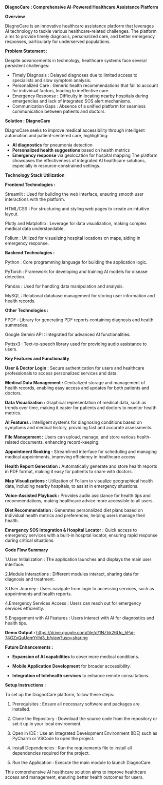 **DiagnoCare : Comprehensive AI-Powered Healthcare Assistance Platform**

**Overview**

DiagnoCare is an innovative healthcare assistance platform that leverages AI technology to tackle various healthcare-related challenges. The platform aims to provide timely diagnosis, personalized care, and better emergency responses, particularly for underserved populations.

**Problem Statement :** 

Despite advancements in technology, healthcare systems face several persistent challenges:
- Timely Diagnosis : Delayed diagnoses due to limited access to specialists and slow symptom analysis.
- Personalized Care : Generic health recommendations that fail to account for individual factors, leading to ineffective care.
- Emergency Response : Difficulty in locating nearby hospitals during emergencies and lack of integrated SOS alert mechanisms.
- Communication Gaps : Absence of a unified platform for seamless communication between patients and doctors.

**Solution : DiagnoCare**

DiagnoCare seeks to improve medical accessibility through intelligent automation and patient-centered care, highlighting:
- **AI diagnostics** for pneumonia detection
- **Personalized health suggestions** based on health metrics
- **Emergency response** via geolocation for hospital mapping
The platform showcases the effectiveness of integrated AI healthcare solutions, especially in resource-constrained settings.



**Technology Stack Utilization**

**Frontend Technologies :**

Streamlit : Used for building the web interface, ensuring smooth user interactions with the platform.

HTML/CSS : For structuring and styling web pages to create an intuitive layout.

Plotly and Matplotlib : Leverage for data visualization, making complex medical data understandable.

Folium : Utilized for visualizing hospital locations on maps, aiding in emergency response.


**Backend Technologies :**

Python : Core programming language for building the application logic.

PyTorch : Framework for developing and training AI models for disease detection.

Pandas : Used for handling data manipulation and analysis.

MySQL : Relational database management for storing user information and health records.


**Other Technologies :**

FPDF : Library for generating PDF reports containing diagnosis and health summaries.

Google Gemini API : Integrated for advanced AI functionalities.

Pyttsx3 : Text-to-speech library used for providing audio assistance to users.



**Key Features and Functionality**

**User & Doctor Login :**
Secure authentication for users and healthcare professionals to access personalized services and data.

**Medical Data Management :**
Centralized storage and management of health records, enabling easy access and updates for both patients and doctors.

**Data Visualization :**
Graphical representation of medical data, such as trends over time, making it easier for patients and doctors to monitor health metrics.

**AI Features :**             Intelligent systems for diagnosing conditions based on symptoms and medical history, providing fast and accurate assessments.

**File Management :**
Users can upload, manage, and store various health-related documents, enhancing record-keeping.

**Appointment Booking :**
Streamlined interface for scheduling and managing medical appointments, improving efficiency in healthcare access.

**Health Report Generation :**
Automatically generate and store health reports in PDF format, making it easy for patients to share with doctors.

**Map Visualizations :**
Utilization of Folium to visualize geographical health data, including nearby hospitals, to assist in emergency situations.

**Voice-Assisted Playback :**
Provides audio assistance for health tips and recommendations, making healthcare advice more accessible to all users.

**Diet Recommendation :**
Generates personalized diet plans based on individual health metrics and preferences, helping users manage their health.

**Emergency SOS Integration  & Hospital Locator :**
Quick access to emergency services with a built-in hospital locator, ensuring rapid response during critical situations.



**Code Flow Summary**

1.User Initialization : The application launches and displays the main user interface.

2.Module Interactions : Different modules interact, sharing data for diagnosis and treatment.

3.User Journey : Users navigate from login to accessing services, such as appointments and health reports.

4.Emergency Services Access : Users can reach out for emergency services efficiently.

5.Engagement with AI Features : Users interact with AI for diagnostics and health tips.


**Demo Output :** https://drive.google.com/file/d/1NZhk26Uo_hPaj-74GZxQuUemYrIhi3_b/view?usp=sharing


**Future Enhancements :**
- **Expansion of AI capabilities** to cover more medical conditions.
 
- **Mobile Application Development** for broader accessibility.
 
- **Integration of telehealth services** to enhance remote consultations.
  

**Setup Instructions :**

To set up the DiagnoCare platform, follow these steps:

1. Prerequisites : Ensure all necessary software and packages are installed.
   
2. Clone the Repository : Download the source code from the repository or set it up in your local environment.
 
3. Open in IDE : Use an Integrated Development Environment (IDE) such as PyCharm or VSCode to open the project.
 
4. Install Dependencies : Run the requirements file to install all dependencies required for the project.
 
5. Run the Application : Execute the main module to launch DiagnoCare. 

This comprehensive AI healthcare solution aims to improve healthcare access and management, ensuring better health outcomes for users.
